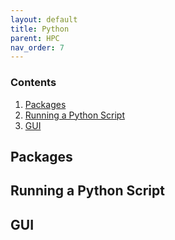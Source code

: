 ```yaml
---
layout: default
title: Python
parent: HPC
nav_order: 7
---
```


### Contents
1. [Packages](#packages)
2. [Running a Python Script](#running-a-python-script)
3. [GUI](#gui)


## Packages




## Running a Python Script



## GUI